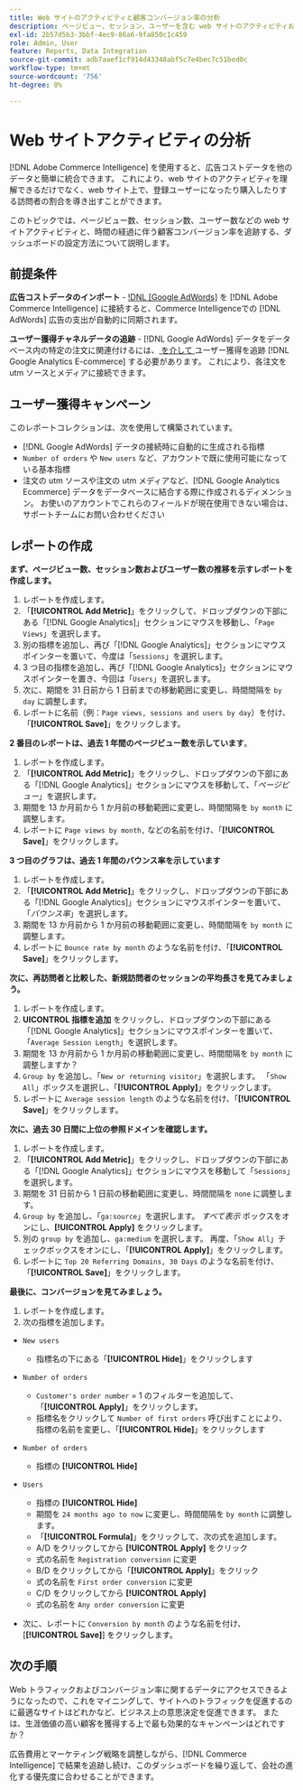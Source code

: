 ```yaml
---
title: Web サイトのアクティビティと顧客コンバージョン率の分析
description: ページビュー、セッション、ユーザーを含む web サイトのアクティビティおよび顧客コンバージョン率を経時的に追跡する、ダッシュボードの設定方法を説明します。
exl-id: 2b57d5b3-3bbf-4ec9-86a6-9fa850c1c459
role: Admin, User
feature: Reports, Data Integration
source-git-commit: adb7aaef1cf914d43348abf5c7e4bec7c51bed0c
workflow-type: tm+mt
source-wordcount: '756'
ht-degree: 0%

---
```


# Web サイトアクティビティの分析

[!DNL Adobe Commerce Intelligence] を使用すると、広告コストデータを他のデータと簡単に統合できます。 これにより、web サイトのアクティビティを理解できるだけでなく、web サイト上で、登録ユーザーになったり購入したりする訪問者の割合を導き出すことができます。

このトピックでは、ページビュー数、セッション数、ユーザー数などの web サイトアクティビティと、時間の経過に伴う顧客コンバージョン率を追跡する、ダッシュボードの設定方法について説明します。

## 前提条件

**広告コストデータのインポート** - [!DNL [Google AdWords]](../importing-data/integrations/google-adwords.md) を [!DNL Adobe Commerce Intelligence] に接続すると、Commerce Intelligenceでの [!DNL AdWords] 広告の支出が自動的に同期されます。

**ユーザー獲得チャネルデータの追跡** - [!DNL Google AdWords] データをデータベース内の特定の注文に関連付けるには、[ を介して ](../analysis/google-track-user-acq.md) ユーザー獲得を追跡 [!DNL Google Analytics E-commerce] する必要があります。 これにより、各注文を utm ソースとメディアに接続できます。

## ユーザー獲得キャンペーン

このレポートコレクションは、次を使用して構築されています。

* [!DNL Google AdWords] データの接続時に自動的に生成される指標
* `Number of orders` や `New users` など、アカウントで既に使用可能になっている基本指標
* 注文の utm ソースや注文の utm メディアなど、[!DNL Google Analytics Ecommerce] データをデータベースに結合する際に作成されるディメンション。 お使いのアカウントでこれらのフィールドが現在使用できない場合は、サポートチームにお問い合わせください

## レポートの作成

**まず、ページビュー数、セッション数およびユーザー数の推移を示すレポートを作成します。**

1. レポートを作成します。
1. 「**[!UICONTROL Add Metric]**」をクリックして、ドロップダウンの下部にある「[!DNL Google Analytics]」セクションにマウスを移動し、「`Page Views`」を選択します。
1. 別の指標を追加し、再び「[!DNL Google Analytics]」セクションにマウスポインターを置いて、今度は「`Sessions`」を選択します。
1. 3 つ目の指標を追加し、再び「[!DNL Google Analytics]」セクションにマウスポインターを置き、今回は「`Users`」を選択します。
1. 次に、期間を 31 日前から 1 日前までの移動範囲に変更し、時間間隔を `by day` に調整します。
1. レポートに名前（例：`Page views, sessions and users by day`）を付け、「**[!UICONTROL Save]**」をクリックします。

**2 番目のレポートは、過去 1 年間のページビュー数を示しています**。

1. レポートを作成します。
1. 「**[!UICONTROL Add Metric]**」をクリックし、ドロップダウンの下部にある「[!DNL Google Analytics]」セクションにマウスを移動して、「_ページビュー_」を選択します。
1. 期間を 13 か月前から 1 か月前の移動範囲に変更し、時間間隔を `by month` に調整します。
1. レポートに `Page views by month,` などの名前を付け、「**[!UICONTROL Save]**」をクリックします。

**3 つ目のグラフは、過去 1 年間のバウンス率を示しています**

1. レポートを作成します。
1. 「**[!UICONTROL Add Metric]**」をクリックし、ドロップダウンの下部にある「[!DNL Google Analytics]」セクションにマウスポインターを置いて、「_バウンス率_」を選択します。
1. 期間を 13 か月前から 1 か月前の移動範囲に変更し、時間間隔を `by month` に調整します。
1. レポートに `Bounce rate by month` のような名前を付け、「**[!UICONTROL Save]**」をクリックします。

**次に、再訪問者と比較した、新規訪問者のセッションの平均長さを見てみましょう。**

1. レポートを作成します。
1. **UICONTROL 指標を追加** をクリックし、ドロップダウンの下部にある「[!DNL Google Analytics]」セクションにマウスポインターを置いて、「`Average Session Length`」を選択します。
1. 期間を 13 か月前から 1 か月前の移動範囲に変更し、時間間隔を `by month` に調整しますか？
1. `Group by` を追加し、「`New or returning visitor`」を選択します。  「`Show All`」ボックスを選択し、「**[!UICONTROL Apply]**」をクリックします。
1. レポートに `Average session length` のような名前を付け、「**[!UICONTROL Save]**」をクリックします。

**次に、過去 30 日間に上位の参照ドメインを確認します。**

1. レポートを作成します。
1. 「**[!UICONTROL Add Metric]**」をクリックし、ドロップダウンの下部にある「[!DNL Google Analytics]」セクションにマウスを移動して「`Sessions`」を選択します。
1. 期間を 31 日前から 1 日前の移動範囲に変更し、時間間隔を `none` に調整します。
1. `Group by` を追加し、「`ga:source`」を選択します。  _すべて表示_ ボックスをオンにし、**[!UICONTROL Apply]** をクリックします。
1. 別の `group by` を追加し、`ga:medium` を選択します。 再度、「`Show All`」チェックボックスをオンにし、「**[!UICONTROL Apply]**」をクリックします。
1. レポートに `Top 20 Referring Domains, 30 Days` のような名前を付け、「**[!UICONTROL Save]**」をクリックします。

**最後に、コンバージョンを見てみましょう。**

1. レポートを作成します。
1. 次の指標を追加します。

* `New users`
   * 指標名の下にある「**[!UICONTROL Hide]**」をクリックします

* `Number of orders`
   * `Customer's order number` = 1 のフィルターを追加して、「**[!UICONTROL Apply]**」をクリックします。
   * 指標名をクリックして `Number of first orders` 呼び出すことにより、指標の名前を変更し、「**[!UICONTROL Hide]**」をクリックします

* `Number of orders`
   * 指標の **[!UICONTROL Hide]**

* `Users`
   * 指標の **[!UICONTROL Hide]**
   * 期間を `24 months ago to now` に変更し、時間間隔を `by month` に調整します。
   * 「**[!UICONTROL Formula]**」をクリックして、次の式を追加します。
   * A/D をクリックしてから **[!UICONTROL Apply]** をクリック
   * 式の名前を `Registration conversion` に変更
   * B/D をクリックしてから「**[!UICONTROL Apply]**」をクリック
   * 式の名前を `First order conversion` に変更
   * C/D をクリックしてから **[!UICONTROL Apply]**
   * 式の名前を `Any order conversion` に変更

* 次に、レポートに `Conversion by month` のような名前を付け、[**[!UICONTROL Save]**] をクリックします。

## 次の手順

Web トラフィックおよびコンバージョン率に関するデータにアクセスできるようになったので、これをマイニングして、サイトへのトラフィックを促進するのに最適なサイトはどれかなど、ビジネス上の意思決定を促進できます。 または、生涯価値の高い顧客を獲得する上で最も効果的なキャンペーンはどれですか？

広告費用とマーケティング戦略を調整しながら、[!DNL Commerce Intelligence] で結果を追跡し続け、このダッシュボードを繰り返して、会社の進化する優先度に合わせることができます。
